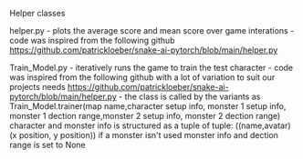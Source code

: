 Helper classes

helper.py
    - plots the average score and mean score over game interations
    - code was inspired from the following github
        https://github.com/patrickloeber/snake-ai-pytorch/blob/main/helper.py

Train_Model.py
    - iteratively runs the game to train the test character
    - code was inspired from the following github with a lot of variation to suit our projects needs
        https://github.com/patrickloeber/snake-ai-pytorch/blob/main/helper.py
    - the class is called by the variants as 
        Train_Model.trainer(map name,character setup info, monster 1 setup info, monster 1 dection range,monster 2 setup info, monster 2 dection range)
            character and monster info is structured as a tuple of tuple:
                    ((name,avatar)(x position, y position))
                    if a monster isn't used monster info and dection range is set to None